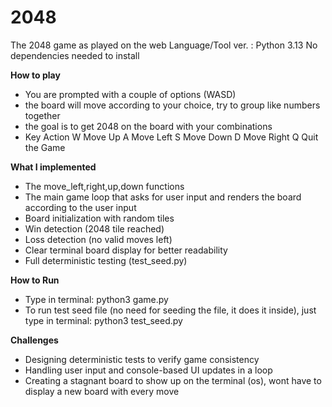 # 2048
The 2048 game as played on the web
Language/Tool ver. : Python 3.13
No dependencies needed to install


**How to play**
- You are prompted with a couple of options (WASD)
- the board will move according to your choice, try to group like numbers together
- the goal is to get 2048 on the board with your combinations
- Key	Action
W	Move Up
A	Move Left
S	Move Down
D	Move Right
Q	Quit the Game


**What I implemented**
- The move_left,right,up,down functions
- The main game loop that asks for user input and renders the board according to the user input
- Board initialization with random tiles
- Win detection (2048 tile reached)
- Loss detection (no valid moves left)
- Clear terminal board display for better readability
- Full deterministic testing (test_seed.py)


**How to Run**
- Type in terminal:  python3 game.py
- To run test seed file (no need for seeding the file, it does it inside), just type in terminal: python3 test_seed.py


**Challenges**
- Designing deterministic tests to verify game consistency
- Handling user input and console-based UI updates in a loop
- Creating a stagnant board to show up on the terminal (os), wont have to display a new board with every move



